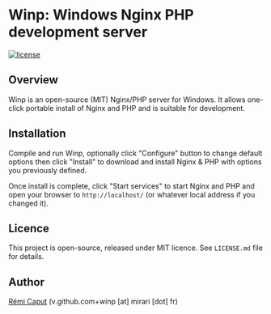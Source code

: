 Winp: Windows Nginx PHP development server
==========================================

[![license](https://img.shields.io/github/license/r3c/winp.svg)](https://opensource.org/licenses/MIT)

Overview
--------

Winp is an open-source (MIT) Nginx/PHP server for Windows. It allows one-click
portable install of Nginx and PHP and is suitable for development.


Installation
------------

Compile and run Winp, optionally click "Configure" button to change default
options then click "Install" to download and install Nginx & PHP with options
you previously defined.

Once install is complete, click "Start services" to start Nginx and PHP and
open your browser to `http://localhost/` (or whatever local address if you
changed it).


Licence
-------

This project is open-source, released under MIT licence. See `LICENSE.md` file
for details.


Author
------

[Rémi Caput](http://remi.caput.fr/) (v.github.com+winp [at] mirari [dot] fr)
